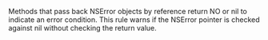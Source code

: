 Methods that pass back NSError objects by reference return NO or nil to indicate an error condition. This rule warns if the NSError pointer is checked against nil without checking the return value.
